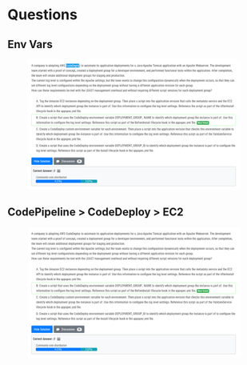# Questions

## Env Vars

<figure><img src="../../.gitbook/assets/image (6).png" alt=""><figcaption></figcaption></figure>

## CodePipeline > CodeDeploy > EC2

<figure><img src="../../.gitbook/assets/image (9).png" alt=""><figcaption></figcaption></figure>

